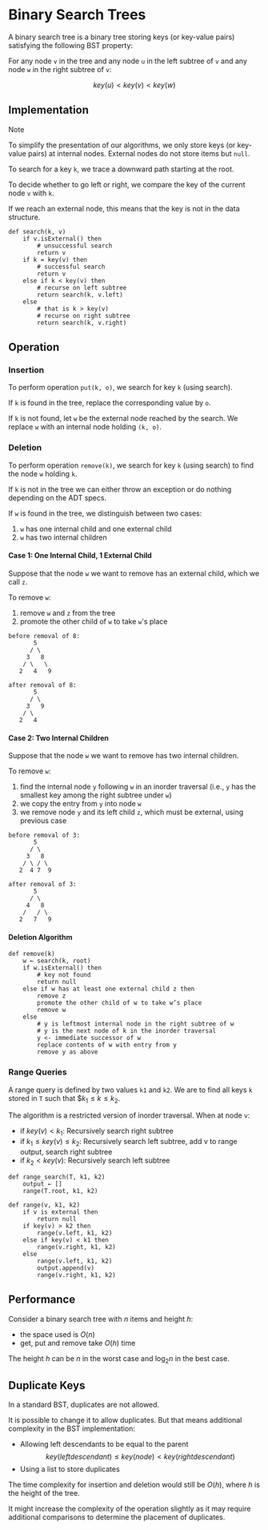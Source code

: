 # Binary Search Trees

A binary search tree is a binary tree storing keys (or key-value pairs) satisfying the following BST property:

For any node `v` in the tree and any node `u` in the left subtree of `v` and any node `w` in the right subtree of `v`:

$$
key(u) \lt key(v) \lt key(w)
$$

## Implementation

> [!NOTE]
> To simplify the presentation of our algorithms, we only store keys (or key-value pairs) at internal nodes. External nodes do not store items but `null`.

To search for a key `k`, we trace a downward path starting at the root.

To decide whether to go left or right, we compare the key of the current node `v` with `k`.

If we reach an external node, this means that the key is not in the data structure.

```
def search(k, v)
    if v.isExternal() then
        # unsuccessful search
        return v
    if k = key(v) then
        # successful search
        return v
    else if k < key(v) then
        # recurse on left subtree
        return search(k, v.left)
    else
        # that is k > key(v)
        # recurse on right subtree
        return search(k, v.right)
```

## Operation

### Insertion

To perform operation `put(k, o)`, we search for key `k` (using search).

If `k` is found in the tree, replace the corresponding value by `o`.

If `k` is not found, let `w` be the external node reached by the search. We replace `w` with an internal node holding `(k, o)`.

### Deletion

To perform operation `remove(k)`, we search for key `k` (using search) to find the node `w` holding `k`.

If `k` is not in the tree we can either throw an exception or do nothing depending on the ADT specs.

If `w` is found in the tree, we distinguish between two cases:
1. `w` has one internal child and one external child
2. `w` has two internal children

#### Case 1: One Internal Child, 1 External Child

Suppose that the node `w` we want to remove has an external child, which we call `z`.

To remove `w`:
1. remove `w` and `z` from the tree
2. promote the other child of `w` to take `w`'s place

```
before removal of 8:
       5
      / \
     3   8
    / \   \
   2   4   9

after removal of 8:
       5
      / \
     3   9
    / \  
   2   4 
```

#### Case 2: Two Internal Children

Suppose that the node `w` we want to remove has two internal children.

To remove `w`:
1. find the internal node `y` following `w` in an inorder traversal (i.e., `y` has the smallest key among the right subtree under `w`)
2. we copy the entry from `y` into node `w`
3. we remove node `y` and its left child `z`, which must be external, using previous case

```
before removal of 3:
       5
      / \
     3   8
    / \ / \
   2  4 7  9

after removal of 3:
       5
      / \
     4   8
    /   / \
   2   7   9
```

#### Deletion Algorithm

```
def remove(k)
    w ← search(k, root)
    if w.isExternal() then
        # key not found
        return null
    else if w has at least one external child z then
        remove z
        promote the other child of w to take w’s place
        remove w
    else
        # y is leftmost internal node in the right subtree of w
        # y is the next node of k in the inorder traversal
        y <- immediate successor of w
        replace contents of w with entry from y
        remove y as above
```

### Range Queries

A range query is defined by two values `k1` and `k2`. We are to find all keys `k` stored in `T` such that $$k_1 \leq k \leq k_2$.

The algorithm is a restricted version of inorder traversal. When at node `v`:
- if $key(v) \lt k_1$: Recursively search right subtree
- if $k_1 \leq key(v) \leq k_2$: Recursively search left subtree, add v to range output, search right subtree
- if $k_2 \lt key(v)$: Recursively search left subtree

```
def range_search(T, k1, k2)
    output ← []
    range(T.root, k1, k2)

def range(v, k1, k2)
    if v is external then
        return null
    if key(v) > k2 then
        range(v.left, k1, k2)
    else if key(v) < k1 then
        range(v.right, k1, k2)
    else
        range(v.left, k1, k2)
        output.append(v)
        range(v.right, k1, k2)
```

## Performance

Consider a binary search tree with $n$ items and height $h$:
- the space used is $O(n)$
- get, put and remove take $O(h)$ time

The height $h$ can be $n$ in the worst case and $\log_2n$ in the best case.

## Duplicate Keys

In a standard BST, duplicates are not allowed.

It is possible to change it to allow duplicates. But that means additional complexity in the BST implementation:
- Allowing left descendants to be equal to the parent
    $$key(left descendant) ≤ key(node) < key(right descendant)$$
- Using a list to store duplicates

The time complexity for insertion and deletion would still be $O(h)$, where $h$ is the height of the tree.

It might increase the complexity of the operation slightly as it may require additional comparisons to determine the placement of duplicates.